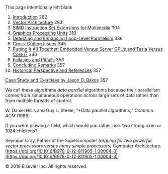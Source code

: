This page intentionally left blank

1. [Introduction](#introduction-2) 282
2. [Vector Architecture](#vector-architecture) 283
3. [SIMD Instruction Set Extensions for Multimedia](#simd-instruction-set-extensions-for-multimedia) 304
4. [Graphics Processing Units](#graphics-processing-units) 310
5. [Detecting and Enhancing Loop-Level Parallelism](#detecting-and-enhancing-loop-level-parallelism) 336
6. [Cross-Cutting Issues](#cross-cutting-issues-1) 345
7. [Putting It All Together: Embedded Versus Server GPUs and Tesla Versus Core i7](#_bookmark198) 346
8. [Fallacies and Pitfalls](#_bookmark204) 353
9. [Concluding Remarks](#concluding-remarks-2) 357
10. [Historical Perspective and References](#historical-perspective-and-references-1) 357

[Case Study and Exercises by Jason D. Bakos](#case-study-and-exercises-by-jason-d.-bakos) 357

We call these algorithms _data parallel_ algorithms because their parallelism comes from simultaneous operations across large sets of data rather than from multiple threads of control.

W. Daniel Hillis and Guy L. Steele, "\*Data parallel algorithms,_" Commun. ACM_ (1986)

If you were plowing a field, which would you rather use: two strong oxen or 1024 chickens?

Seymour Cray, Father of the Supercomputer _(arguing for two powerful vector processors versus many simple processors)_ Computer Architecture. [https://doi.org/10.1016/B978-0-12-811905-1.00004-3](https://doi.org/10.1016/B978-0-12-811905-1.00004-3)

© 2019 Elsevier Inc. All rights reserved.
